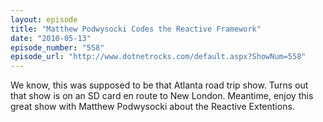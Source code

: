 ```yaml
---
layout: episode
title: "Matthew Podwysocki Codes the Reactive Framework"
date: "2010-05-13"
episode_number: "558"
episode_url: "http://www.dotnetrocks.com/default.aspx?ShowNum=558"
---
```


We know, this was supposed to be that Atlanta road trip show. Turns out that show is on an SD card en route to New London. Meantime, enjoy this great show with Matthew Podwysocki about the Reactive Extentions.
